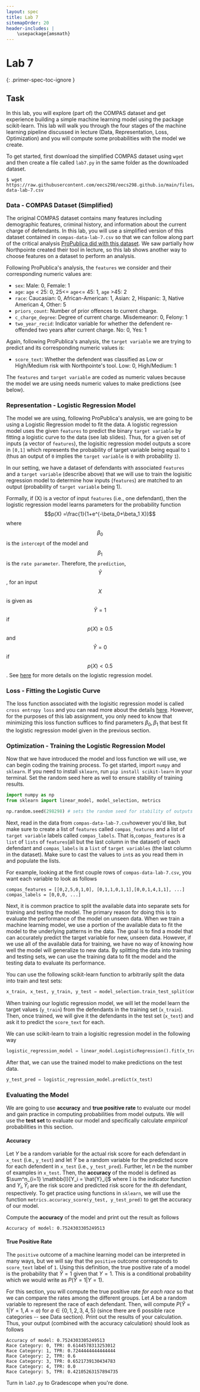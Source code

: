 ```yaml
---
layout: spec
title: Lab 7
sitemapOrder: 20
header-includes: |
    \usepackage{amsmath}
---
```


Lab 7
==========================
{: .primer-spec-toc-ignore }


## Task
In this lab, you will explore (part of) the COMPAS dataset and get experience building a simple machine learning model using the package scikit-learn. This lab will walk you through the four stages of the machine learning pipeline discussed in lecture (Data, Representation, Loss, Optimization) and you will compute some probabilities with the model we create.

To get started, first download the simplified COMPAS dataset using `wget` and then create a file called `lab7.py` in the same folder as the downloaded dataset.
```terminal
$ wget https://raw.githubusercontent.com/eecs298/eecs298.github.io/main/files/compas-data-lab-7.csv
```
### Data - COMPAS Dataset (Simplified)
The original COMPAS dataset contains many features including demographic features, criminal history, and information about the current charge of defendants. In this lab, you will use a simplified version of this dataset contained in `compas-data-lab-7.csv` so that we can follow along part of the critical analysis [ProPublica did with this dataset](https://www.propublica.org/article/machine-bias-risk-assessments-in-criminal-sentencing). We saw partially how Northpointe created their tool in lecture, so this lab shows another way to choose features on a dataset to perform an analysis. 

Following ProPublica's analysis, the `features` we consider and their corresponding numeric values are: 
* `sex`: Male: 0, Female: 1
* `age`: `age` < 25: 0, 25<= `age`<= 45: 1, `age` >45: 2 
* `race`: Caucasian: 0, African-American: 1, Asian: 2, Hispanic: 3, Native American 4, Other: 5
* `priors_count`: Number of prior offences to current charge. 
* `c_charge_degree`: Degree of current charge. Misdemeanor: 0, Felony: 1
* `two_year_recid`: Indicator variable for whether the defendent re-offended two years after current charge. No: 0, Yes: 1

Again, following ProPublica's analysis, the `target variable` we are trying to predict and its corresponding numeric values is:
* `score_text`: Whether the defendent was classified as Low or High/Medium risk with Northpointe's tool. Low: 0, High/Medium: 1

The `features` and `target variable` are coded as numeric values because the model we are using needs numeric values to make predictions (see below).

### Representation - Logistic Regression Model
The model we are using, following ProPublica's analysis, we are going to be using a Logistic Regression model to fit the data. A logistic regression model uses the given `features` to predict the binary `target variable` by fitting a logistic curve to the data (see lab slides). Thus, for a given set of inputs (a vector of `features`), the logisitic regression model outputs a score in `[0,1]` which represents the probability of target variable being equal to `1` (thus an output of `0` implies the `target variable` is `0` with probability `1`).

In our setting, we have a dataset of defendants with associated `features` and a `target variable` (describe above) that we will use to train the logisitic regression model to determine how inputs (`features`) are matched to an output (probability of `target variable` being 1).

Formally, if \(X\) is a vector of input `features` (i.e., one defendant), then the logistic regression model learns parameters for the probability function $$p(X) =\frac{1}{1+e^(-\beta_0+\beta_1 X)}$$ where $$\beta_0$$ is the `intercept` of the model and $$\beta_1$$ is the `rate parameter`. Therefore, the `prediction`, $$\hat{Y}$$, for an input $$X$$ is given as $$\hat{Y} =  1$$ if $$p(X) \ge 0.5$$ and $$\hat{Y} =0$$ if $$p(X) <0.5$$. See [here](https://en.wikipedia.org/wiki/Logistic_regression) for more details on the logistic regression model. 

### Loss - Fitting the Logistic Curve
The loss function associated with the logisitic regression model is called `cross entropy loss` and you can read more about the details [here](https://scikit-learn.org/stable/modules/linear_model.html#logistic-regression). However, for the purposes of this lab assignment, you only need to know that minimizing this loss function suffices to find parameters $\beta_0, \beta_1$ that best fit the logistic regression model given in the previous section.

### Optimization - Training the Logistic Regression Model
Now that we have introduced the model and loss function we will use, we can begin coding the training process. To get started, import `numpy` and `sklearn`. If you need to install `sklearn`, run `pip install scikit-learn` in your terminal. Set the random seed here as well to ensure stability of training results.
```python
import numpy as np
from sklearn import linear_model, model_selection, metrics

np.random.seed(298298) # sets the random seed for stability of outputs
```

Next, read in the data from `compas-data-lab-7.csv`however you'd like, but make sure to create a list of `features` called `compas_features` and a list of `target variable` labels called `compas_labels`. That is,`compas_features` is a `list` of `lists` of `features`(all but the last column in the dataset) of each defendant  and `compas_labels` is a `list` of `target variables` (the last column in the dataset). Make sure to cast the values to `int`s as you read them in and populate the lists.

For example, looking at the first couple rows of `compas-data-lab-7.csv`, you want each variable to look as follows
```console
compas_features = [[0,2,5,0,1,0], [0,1,1,0,1,1],[0,0,1,4,1,1], ...]
compas_labels = [0,0,0, ...]
```

Next, it is common practice to split the available data into separate sets for training and testing the model. The primary reason for doing this is to evaluate the performance of the model on unseen data. When we train a machine learning model, we use a portion of the available data to fit the model to the underlying patterns in the data. The goal is to find a model that can accurately predict the target variable for new, unseen data. However, if we use all of the available data for training, we have no way of knowing how well the model will generalize to new data. By splitting the data into training and testing sets, we can use the training data to fit the model and the testing data to evaluate its performance.

You can use the following scikit-learn function to arbitrarily split the data into train and test sets:
```python
x_train, x_test, y_train, y_test = model_selection.train_test_split(compas_features, compas_labels)
```

When training our logistic regression model, we will let the model learn the target values (`y_train`) from the defendants in the training set (`x_train`). Then, once trained, we will give it the defendants in the test set (`x_test`) and ask it to predict the `score_text` for each.

We can use scikit-learn to train a logisitic regression model in the following way 
```python
logistic_regression_model = linear_model.LogisticRegression().fit(x_train, y_train)
```

After that, we can use the trained model to make predictions on the test data.
```python
y_test_pred = logistic_regression_model.predict(x_test)
```

### Evaluating the Model
We are going to use **accuracy** and **true positive rate** to evaluate our model and gain practice in computing probabilities from model outputs. We will use the **test set** to evaluate our model and specifically calculate *empirical* probabilities in this section.

#### Accuracy
Let $Y$ be a random variable for the actual risk score for each defendant in `x_test` (i.e., `y_test`) and let $\hat{Y}$ be a random variable for the predicted score for each defendent in `x_test` (i.e., `y_test_pred`). Further, let $n$ be the number of examples in `x_test`. Then, the **accuracy** of the model is defined as $\sum^n_{i=1} \mathbb{I}[Y_i = \hat{Y}_i]$ where $\mathbb{I}$ is the indicator function and $Y_i, \hat{Y}_i$ are the risk score and predicted risk score for the $i$th defendant, respectively. To get practice using functions in `sklearn`, we will use the function `metrics.accuracy_score(y_test, y_test_pred)` to get the accuracy of our model.

Compute the **accuracy** of the model and print out the result as follows
```console
Accuracy of model: 0.7524303305249513
```

#### True Positive Rate
The `positive` outcome of a machine learning model can be interpreted in many ways, but we will say that the `positive` outcome corresponds to `score_text` label of `1`. Using this definition, the true positive rate of a model is the probability that $\hat{Y}=1$ given that $Y = 1$. This is a conditional probability which we would write as $P(\hat{Y} = 1 | Y=1)$. 

For this section, you will compute the true positive rate *for each race* so that we can compare the rates among the different groups. Let $A$ be a random variable to represent the race of each defendant. Then, will compute $P(\hat{Y} = 1 | Y=1, A=a)$ for $a \in \{0,1,2,3,4,5\}$ (since there are 6 possible race categories -- see Data section). Print out the results of your calculation. Thus, your output (combined with the accuracy calculation) should look as follows
```console
Accuracy of model: 0.7524303305249513
Race Category: 0, TPR: 0.6144578313253012
Race Category: 1, TPR: 0.7244444444444444
Race Category: 2, TPR: 0.6
Race Category: 3, TPR: 0.6521739130434783
Race Category: 4, TPR: 0.0
Race Category: 5, TPR: 0.42105263157894735
```

Turn in `lab7.py` to Gradescope when you're done.



